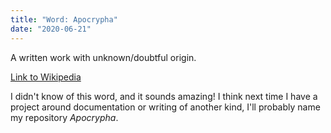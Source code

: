 ```yaml
---
title: "Word: Apocrypha"
date: "2020-06-21"
---
```


A written work with unknown/doubtful origin.

[Link to Wikipedia](https://en.wikipedia.org/wiki/Apocrypha)

I didn't know of this word, and it sounds amazing!
I think next time I have a project around documentation or writing of another kind, I'll probably name my repository _Apocrypha_.
